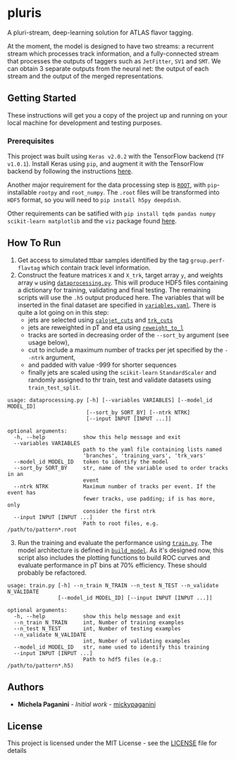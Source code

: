 # pluris

A pluri-stream, deep-learning solution for ATLAS flavor tagging.

At the moment, the model is designed to have two streams: a recurrent stream which processes track information, and a fully-connected stream that processes the outputs of taggers such as `JetFitter`, `SV1` and `SMT`.
We can obtain 3 separate outputs from the neural net: the output of each stream and the output of the merged representations.

## Getting Started

These instructions will get you a copy of the project up and running on your local machine for development and testing purposes. 

### Prerequisites

This project was built using `Keras v2.0.2` with the TensorFlow backend (`TF v1.0.1`). Install Keras using `pip`, and augment it with the TensorFlow backend by following the instructions [here](https://www.tensorflow.org/install/).

Another major requirement for the data processing step is [`ROOT`](https://root.cern.ch/), with `pip`-installable `rootpy` and `root_numpy`.
The `.root` files will be transformed into `HDF5` format, so you will need to `pip install h5py deepdish`. 

Other requirements can be satified with `pip install tqdm pandas numpy scikit-learn matplotlib` and the `viz` package found [here](https://github.com/mickypaganini/IPRNN/tree/master/viz).

## How To Run

1. Get access to simulated ttbar samples identified by the tag `group.perf-flavtag` which contain track level information.
2. Construct the feature matrices `X` and `X_trk`, target array `y`, and weights array `w` using [`dataprocessing.py`](dataprocessing.py).
This will produce HDF5 files containing a dictionary for training, validating and final testing.
The remaining scripts will use the `.h5` output produced here. 
The variables that will be inserted in the final dataset are specified in [`variables.yaml`](variables.yaml).
There is quite a lot going on in this step:
    * jets are selected using [`calojet_cuts`](https://github.com/mickypaganini/pluris/blob/master/data_utils.py#L30) and [`trk_cuts`](https://github.com/mickypaganini/pluris/blob/master/data_utils.py#L46)
    * jets are reweighted in pT and eta using [`reweight_to_l`](https://github.com/mickypaganini/pluris/blob/master/data_utils.py#L288)
    * tracks are sorted in decreasing order of the `--sort_by` argument (see usage below),
    * cut to include a maximum number of tracks per jet specified by the `--ntrk` argument,
    * and padded with value -999 for shorter sequences
    * finally jets are scaled using the `scikit-learn` `StandardScaler` and randomly assigned to thr train, test and validate datasets using `train_test_split`. 
```
usage: dataprocessing.py [-h] [--variables VARIABLES] [--model_id MODEL_ID]
                         [--sort_by SORT_BY] [--ntrk NTRK]
                         [--input INPUT [INPUT ...]]

optional arguments:
  -h, --help            show this help message and exit
  --variables VARIABLES
                        path to the yaml file containing lists named
                        'branches', 'training_vars', 'trk_vars'
  --model_id MODEL_ID   token to identify the model
  --sort_by SORT_BY     str, name of the variable used to order tracks in an
                        event
  --ntrk NTRK           Maximum number of tracks per event. If the event has
                        fewer tracks, use padding; if is has more, only
                        consider the first ntrk
  --input INPUT [INPUT ...]
                        Path to root files, e.g. /path/to/pattern*.root
```
3. Run the training and evaluate the performance using [`train.py`](train.py).
The model architecture is defined in [`build_model`](https://github.com/mickypaganini/pluris/blob/master/train.py#L216).
As it's designed now, this script also includes the plotting functions to build ROC curves and evaluate performance in pT bins at 70% efficiency.
These should probably be refactored.
```
usage: train.py [-h] --n_train N_TRAIN --n_test N_TEST --n_validate N_VALIDATE
                [--model_id MODEL_ID] [--input INPUT [INPUT ...]]

optional arguments:
  -h, --help            show this help message and exit
  --n_train N_TRAIN     int, Number of training examples
  --n_test N_TEST       int, Number of testing examples
  --n_validate N_VALIDATE
                        int, Number of validating examples
  --model_id MODEL_ID   str, name used to identify this training
  --input INPUT [INPUT ...]
                        Path to hdf5 files (e.g.: /path/to/pattern*.h5)
```

## Authors

* **Michela Paganini** - *Initial work* - [mickypaganini](https://github.com/mickypaganini)

## License

This project is licensed under the MIT License - see the [LICENSE](LICENSE) file for details
